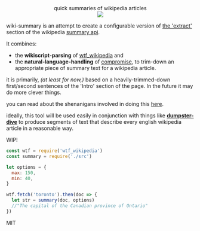 <div align="center">
  <div>quick summaries of wikipedia articles</div>
  <img src="https://cloud.githubusercontent.com/assets/399657/23590290/ede73772-01aa-11e7-8915-181ef21027bc.png" />
  <!--<a href="https://npmjs.org/package/efrt">
    <img src="https://img.shields.io/npm/v/efrt.svg?style=flat-square" />
  </a>
  <a href="https://nodejs.org/api/documentation.html#documentation_stability_index">
    <img src="https://img.shields.io/badge/stability-stable-green.svg?style=flat-square" />
  </a>
  <a href="https://www.codacy.com/app/spencerkelly86/efrt">
    <img src="https://api.codacy.com/project/badge/grade/fc03e2761c8c471c8f84141abf2704de" />
  </a>
  <a href="https://www.codacy.com/app/spencerkelly86/efrt">
    <img src="https://api.codacy.com/project/badge/Coverage/fc03e2761c8c471c8f84141abf2704de" />
  </a>-->
</div>

<!--<div align="center">
  <code>npm install efrt</code>
</div>-->

wiki-summary is an attempt to create a configurable version of [the 'extract'](https://en.wikipedia.org/api/rest_v1/page/summary/Toronto?redirect=true) section of the wikipedia [summary api](https://en.wikipedia.org/api/rest_v1/#!/Page_content/get_page_summary_title).

It combines:
* the **wikiscript-parsing** of [wtf_wikipedia](http://github.com/spencermountain/wtf_wikipedia) and
* the **natural-language-handling** of [compromise](http://github.com/spencermountain/compromise),
to trim-down an appropriate piece of summary text for a wikipedia article.

it is primarily, *(at least for now,)* based on a heavily-trimmed-down first/second sentences of the 'Intro' section of the page. In the future it may do more clever things.

you can read about the shenanigans involved in doing this [here](https://blog.wikimedia.org/2018/04/20/why-it-took-a-long-time-to-build-that-tiny-link-preview-on-wikipedia/).

ideally, this tool will be used easily in conjunction with things like **[dumpster-dive](https://github.com/spencermountain/dumpster-dive)** to produce segments of text that describe every english wikipedia article in a reasonable way.

WIP!

```js
const wtf = require('wtf_wikipedia')
const summary = require('./src')

let options = {
  max: 150,
  min: 40,
}

wtf.fetch('toronto').then(doc => {
  let str = summary(doc, options)
  //"The capital of the Canadian province of Ontario"
})
```

MIT
